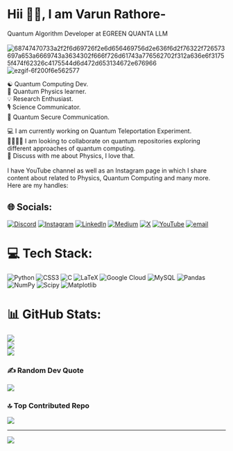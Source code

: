 # Hii 👋🏻, I am Varun Rathore- <br>

Quantum Algorithm Developer at EGREEN QUANTA LLM <br>
<br>
![68747470733a2f2f6d69726f2e6d656469756d2e636f6d2f76322f726573697a653a6669743a3634302f666f726d61743a776562702f312a636e6f31755f474f62326c4175544d6d472d653134672e676966](https://github.com/user-attachments/assets/01004963-ef63-4e47-856b-6c0464d06354)  ![ezgif-6f200f6e562577](https://github.com/user-attachments/assets/58f0660f-4406-41bf-926a-806f8ec1ac70) <br>


☯️ Quantum Computing Dev. <br>
🎲 Quantum Physics learner. <br>
💡 Research Enthusiast. <br>
🎙️ Science Communicator. <br>
🔗 Quantum Secure Communication. <br>

💻 I am currently working on Quantum Teleportation Experiment. <br>
🫱🏻‍🫲🏻 I am looking to collaborate on quantum repositories exploring different approaches of quantum computing. <br>
💬 Discuss with me about Physics, I love that. <br>
<br>
I have YouTube channel as well as an Instagram page in which I share content about related to Physics, Quantum Computing and many more. <br>
Here are my handles: <br>




## 🌐 Socials:
[![Discord](https://img.shields.io/badge/Discord-%237289DA.svg?logo=discord&logoColor=white)](https://discord.gg/https://discord.com/channels/@me) [![Instagram](https://img.shields.io/badge/Instagram-%23E4405F.svg?logo=Instagram&logoColor=white)](https://instagram.com/@varuunn_137) [![LinkedIn](https://img.shields.io/badge/LinkedIn-%230077B5.svg?logo=linkedin&logoColor=white)](https://linkedin.com/in/https://www.linkedin.com/in/varun-rathore-623579284/) [![Medium](https://img.shields.io/badge/Medium-12100E?logo=medium&logoColor=white)](https://medium.com/@https://medium.com/@VarunRathore137) [![X](https://img.shields.io/badge/X-black.svg?logo=X&logoColor=white)](https://x.com/https://x.com/VarunRathore137) [![YouTube](https://img.shields.io/badge/YouTube-%23FF0000.svg?logo=YouTube&logoColor=white)](https://youtube.com/@https://www.youtube.com/@cosmic.caffee) [![email](https://img.shields.io/badge/Email-D14836?logo=gmail&logoColor=white)](mailto:varunrathore7067@gmail.com) 

# 💻 Tech Stack:
![Python](https://img.shields.io/badge/python-3670A0?style=for-the-badge&logo=python&logoColor=ffdd54) ![CSS3](https://img.shields.io/badge/css3-%231572B6.svg?style=for-the-badge&logo=css3&logoColor=white) ![C](https://img.shields.io/badge/c-%2300599C.svg?style=for-the-badge&logo=c&logoColor=white) ![LaTeX](https://img.shields.io/badge/latex-%23008080.svg?style=for-the-badge&logo=latex&logoColor=white) ![Google Cloud](https://img.shields.io/badge/GoogleCloud-%234285F4.svg?style=for-the-badge&logo=google-cloud&logoColor=white) ![MySQL](https://img.shields.io/badge/mysql-4479A1.svg?style=for-the-badge&logo=mysql&logoColor=white) ![Pandas](https://img.shields.io/badge/pandas-%23150458.svg?style=for-the-badge&logo=pandas&logoColor=white) ![NumPy](https://img.shields.io/badge/numpy-%23013243.svg?style=for-the-badge&logo=numpy&logoColor=white) ![Scipy](https://img.shields.io/badge/SciPy-%230C55A5.svg?style=for-the-badge&logo=scipy&logoColor=%white) ![Matplotlib](https://img.shields.io/badge/Matplotlib-%23ffffff.svg?style=for-the-badge&logo=Matplotlib&logoColor=black)

# 📊 GitHub Stats:
![](https://github-readme-stats.vercel.app/api?username=VarunRathore137&theme=transparent&hide_border=false&include_all_commits=true&count_private=false)<br/>
![](https://nirzak-streak-stats.vercel.app/?user=VarunRathore137&theme=transparent&hide_border=false)<br/>
![](https://github-readme-stats.vercel.app/api/top-langs/?username=VarunRathore137&theme=transparent&hide_border=false&include_all_commits=true&count_private=false&layout=compact)

### ✍️ Random Dev Quote
![](https://quotes-github-readme.vercel.app/api?type=horizontal&theme=radical)

### 🔝 Top Contributed Repo
![](https://github-contributor-stats.vercel.app/api?username=VarunRathore137&limit=5&theme=dark&combine_all_yearly_contributions=true)

---
[![](https://visitcount.itsvg.in/api?id=VarunRathore137&icon=0&color=0)](https://visitcount.itsvg.in)


